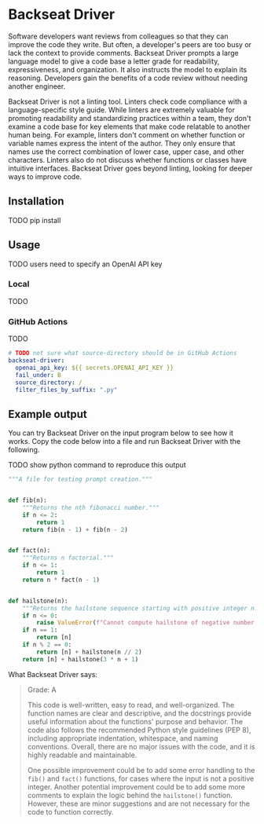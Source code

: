 # Backseat Driver

Software developers want reviews from colleagues so that they can improve the
code they write.
But often, a developer's peers are too busy or lack the context to provide
comments.
Backseat Driver prompts a large language model to give a code base a letter
grade for readability, expressiveness, and organization.
It also instructs the model to explain its reasoning.
Developers gain the benefits of a code review without needing another engineer.

Backseat Driver is not a linting tool.
Linters check code compliance with a language-specific style guide.
While linters are extremely valuable for promoting readability and
standardizing practices within a team, they don't examine a code base for key
elements that make code relatable to another human being.
For example, linters don't comment on whether function or variable names
express the intent of the author.
They only ensure that names use the correct combination of lower case, upper
case, and other characters.
Linters also do not discuss whether functions or classes have intuitive
interfaces.
Backseat Driver goes beyond linting, looking for deeper ways to improve code.

## Installation

TODO pip install

## Usage

TODO users need to specify an OpenAI API key

### Local

TODO

### GitHub Actions

TODO

```yaml
# TODO not sure what source-directory should be in GitHub Actions
backseat-driver:
  openai_api_key: ${{ secrets.OPENAI_API_KEY }}
  fail_under: B
  source_directory: /
  filter_files_by_suffix: ".py"
```

## Example output

You can try Backseat Driver on the input program below to see how it works.
Copy the code below into a file and run Backseat Driver with the following.

TODO show python command to reproduce this output

```python
"""A file for testing prompt creation."""


def fib(n):
    """Returns the nth fibonacci number."""
    if n <= 2:
        return 1
    return fib(n - 1) + fib(n - 2)


def fact(n):
    """Returns n factorial."""
    if n <= 1:
        return 1
    return n * fact(n - 1)


def hailstone(n):
    """Returns the hailstone sequence starting with positive integer n."""
    if n <= 0:
        raise ValueError(f"Cannot compute hailstone of negative number {n}")
    if n == 1:
        return [n]
    if n % 2 == 0:
        return [n] + hailstone(n // 2)
    return [n] + hailstone(3 * n + 1)

```

What Backseat Driver says:

> Grade: A
> 
> This code is well-written, easy to read, and well-organized. The function names are clear and descriptive, and the docstrings provide useful information about the functions' purpose and behavior. The code also follows the recommended Python style guidelines (PEP 8), including appropriate indentation, whitespace, and naming conventions. Overall, there are no major issues with the code, and it is highly readable and maintainable.
> 
> One possible improvement could be to add some error handling to the `fib()` and `fact()` functions, for cases where the input is not a positive integer. Another potential improvement could be to add some more comments to explain the logic behind the `hailstone()` function. However, these are minor suggestions and are not necessary for the code to function correctly.
